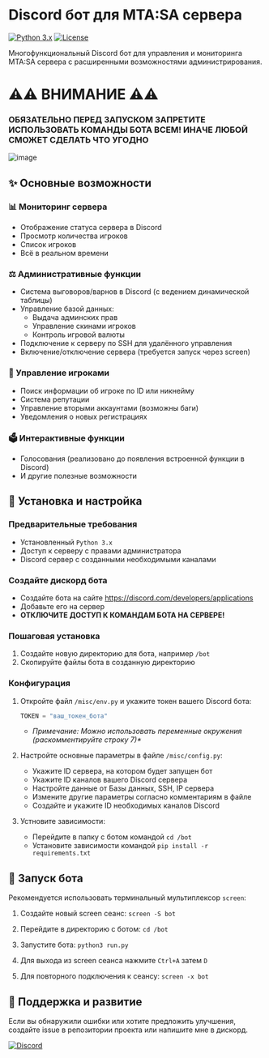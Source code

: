 # Discord бот для MTA:SA сервера

[![Python 3.x](https://img.shields.io/badge/Python-3.x-blue.svg)](https://python.org)
[![License](https://img.shields.io/badge/License-MIT-green.svg)]()

Многофункциональный Discord бот для управления и мониторинга MTA:SA сервера с расширенными возможностями администрирования.

# ⚠️⚠️ ВНИМАНИЕ ⚠️⚠️
### ОБЯЗАТЕЛЬНО ПЕРЕД ЗАПУСКОМ ЗАПРЕТИТЕ ИСПОЛЬЗОВАТЬ КОМАНДЫ БОТА ВСЕМ! ИНАЧЕ ЛЮБОЙ СМОЖЕТ СДЕЛАТЬ ЧТО УГОДНО
![image](https://github.com/user-attachments/assets/faa589db-4956-4e97-9140-b5129fd48dcd)


## ✨ Основные возможности

### 📊 Мониторинг сервера
- Отображение статуса сервера в Discord
- Просмотр количества игроков
- Список игроков
- Всё в реальном времени

### ⚖️ Административные функции
- Система выговоров/варнов в Discord (с ведением динамической таблицы)
- Управление базой данных:
  - Выдача админских прав
  - Управление скинами игроков
  - Контроль игровой валюты
- Подключение к серверу по SSH для удалённого управления
- Включение/отключение сервера (требуется запуск через screen)

### 👥 Управление игроками
- Поиск информации об игроке по ID или никнейму
- Система репутации
- Управление вторыми аккаунтами (возможны баги)
- Уведомления о новых регистрациях

### 🗳️ Интерактивные функции
- Голосования (реализовано до появления встроенной функции в Discord)
- И другие полезные возможности

## 🚀 Установка и настройка

### Предварительные требования
- Установленный `Python 3.x`
- Доступ к серверу с правами администратора
- Discord сервер с созданными необходимыми каналами

### Создайте дискорд бота
- Создайте бота на сайте https://discord.com/developers/applications
- Добавьте его на сервер
- **ОТКЛЮЧИТЕ ДОСТУП К КОМАНДАМ БОТА НА СЕРВЕРЕ!**

### Пошаговая установка
1. Создайте новую директорию для бота, например `/bot`
2. Скопируйте файлы бота в созданную директорию

### Конфигурация
1. Откройте файл `/misc/env.py` и укажите токен вашего Discord бота:
   ```python
   TOKEN = "ваш_токен_бота"
   ```
   * _Примечание: Можно использовать переменные окружения (раскомментируйте строку 7)*_

3. Настройте основные параметры в файле `/misc/config.py`:
   - Укажите ID сервера, на котором будет запущен бот
   - Укажите ID каналов вашего Discord сервера
   - Настройте данные от Базы данных, SSH, IP сервера
   - Измените другие параметры согласно комментариям в файле
   - Создайте и укажите ID необходимых каналов Discord
  
4. Устновите зависимости:
   - Перейдите в папку с ботом командой `cd /bot`
   - Установите зависимости командой `pip install -r requirements.txt`

## 🏃 Запуск бота

Рекомендуется использовать терминальный мультиплексор `screen`:

1. Создайте новый screen сеанс:
   `screen -S bot`

2. Перейдите в директорию с ботом:
   `cd /bot`

3. Запустите бота:
   `python3 run.py`

4. Для выхода из screen сеанса нажмите `Ctrl+A` затем `D`

5. Для повторного подключения к сеансу:
   `screen -x bot`

## 🤝 Поддержка и развитие

Если вы обнаружили ошибки или хотите предложить улучшения, создайте issue в репозитории проекта или напишите мне в дискорд.

[![Discord](https://img.shields.io/badge/Discord-Написать_мне-7289DA?style=for-the-badge&logo=discord)](https://discord.com/users/562921512794062858)
